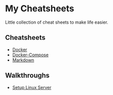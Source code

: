# My Cheatsheets

Little collection of cheat sheets to make life easier.

## Cheatsheets

- [Docker](docker.md)
- [Docker-Compose](docker-compose.md)
- [Markdown](markdown.md)


## Walkthroughs

- [Setup Linux Server](linux-server.md)
